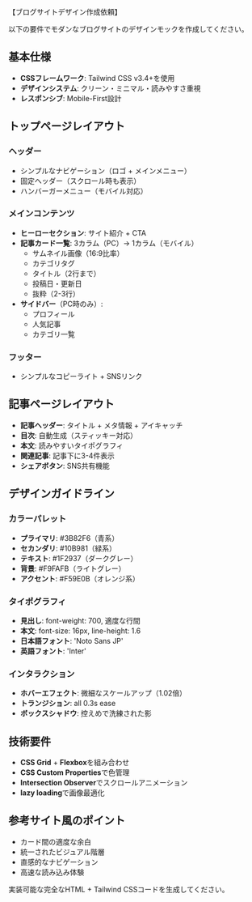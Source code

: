 【ブログサイトデザイン作成依頼】

以下の要件でモダンなブログサイトのデザインモックを作成してください。

## 基本仕様
- **CSSフレームワーク**: Tailwind CSS v3.4+を使用
- **デザインシステム**: クリーン・ミニマル・読みやすさ重視
- **レスポンシブ**: Mobile-First設計

## トップページレイアウト
### ヘッダー
- シンプルなナビゲーション（ロゴ + メインメニュー）
- 固定ヘッダー（スクロール時も表示）
- ハンバーガーメニュー（モバイル対応）

### メインコンテンツ
- **ヒーローセクション**: サイト紹介 + CTA
- **記事カード一覧**: 3カラム（PC）→ 1カラム（モバイル）
  - サムネイル画像（16:9比率）
  - カテゴリタグ
  - タイトル（2行まで）
  - 投稿日・更新日
  - 抜粋（2-3行）
- **サイドバー**（PC時のみ）:
  - プロフィール
  - 人気記事
  - カテゴリ一覧

### フッター
- シンプルなコピーライト + SNSリンク

## 記事ページレイアウト
- **記事ヘッダー**: タイトル + メタ情報 + アイキャッチ
- **目次**: 自動生成（スティッキー対応）
- **本文**: 読みやすいタイポグラフィ
- **関連記事**: 記事下に3-4件表示
- **シェアボタン**: SNS共有機能

## デザインガイドライン
### カラーパレット
- **プライマリ**: #3B82F6（青系）
- **セカンダリ**: #10B981（緑系）
- **テキスト**: #1F2937（ダークグレー）
- **背景**: #F9FAFB（ライトグレー）
- **アクセント**: #F59E0B（オレンジ系）

### タイポグラフィ
- **見出し**: font-weight: 700, 適度な行間
- **本文**: font-size: 16px, line-height: 1.6
- **日本語フォント**: 'Noto Sans JP'
- **英語フォント**: 'Inter'

### インタラクション
- **ホバーエフェクト**: 微細なスケールアップ（1.02倍）
- **トランジション**: all 0.3s ease
- **ボックスシャドウ**: 控えめで洗練された影

## 技術要件
- **CSS Grid** + **Flexbox**を組み合わせ
- **CSS Custom Properties**で色管理
- **Intersection Observer**でスクロールアニメーション
- **lazy loading**で画像最適化

## 参考サイト風のポイント
- カード間の適度な余白
- 統一されたビジュアル階層
- 直感的なナビゲーション
- 高速な読み込み体験

実装可能な完全なHTML + Tailwind CSSコードを生成してください。